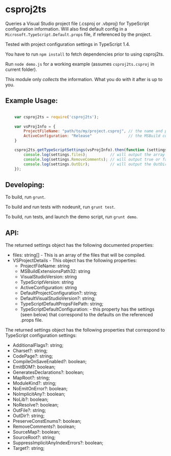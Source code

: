 ﻿# csproj2ts

Queries a Visual Studio project file (.csproj or .vbproj) for TypeScript configuration information.  Will also find default config in a `Microsoft.TypeScript.Default.props` file, if referenced by the project.

Tested with project configuration settings in TypeScript 1.4.

You have to run `npm install` to fetch dependencies prior to using csproj2ts.

Run `node demo.js` for a working example (assumes `csproj2ts.csproj` in current folder).

This module only *collects* the information.  What you do with it after is up to you.

## Example Usage:
```javascript

    var csproj2ts = require('csproj2ts');
    
    var vsProjInfo = {
        ProjectFileName: "path/to/my/project.csproj", // the name and path to the project file
        ActiveConfiguration: "Release"                // the MSBuild config to query
    }

    csproj2ts.getTypeScriptSettings(vsProjInfo).then(function (settings) {
        console.log(settings.files);          // will output the array of files
        console.log(settings.RemoveComments); // will output true or false.
        console.log(settings.OutDir);         // will output the OutDir string or undefined.
    });

```

## Developing:

To build, run `grunt`.

To build and run tests with nodeunit, run `grunt test`.

To build, run tests, and launch the demo script, run `grunt demo`.

## API:

The returned settings object has the following documented properties:

  * files: string[] - This is an array of the files that will be compiled.
  * VSProjectDetails - This object has the following properties:
    * ProjectFileName: string
    * MSBuildExtensionsPath32: string
    * VisualStudioVersion: string
    * TypeScriptVersion: string
    * ActiveConfiguration: string
    * DefaultProjectConfiguration?: string;
    * DefaultVisualStudioVersion?: string;
    * TypeScriptDefaultPropsFilePath: string;
    * TypeScriptDefaultConfiguration: - this property has the settings (seen below) that correspond to the defaults on the referenced .props file.


The returned settings object has the following properties that correspond to TypeScript configuration settings:

  * AdditionalFlags?: string;
  * Charset?: string;
  * CodePage?: string;
  * CompileOnSaveEnabled?: boolean;
  * EmitBOM?: boolean;
  * GeneratesDeclarations?: boolean;
  * MapRoot?: string;
  * ModuleKind?: string;
  * NoEmitOnError?: boolean;
  * NoImplicitAny?: boolean;
  * NoLib?: boolean;
  * NoResolve?: boolean;
  * OutFile?: string;
  * OutDir?: string;
  * PreserveConstEnums?: boolean;
  * RemoveComments?: boolean;
  * SourceMap?: boolean;
  * SourceRoot?: string;
  * SuppressImplicitAnyIndexErrors?: boolean;
  * Target?: string;
